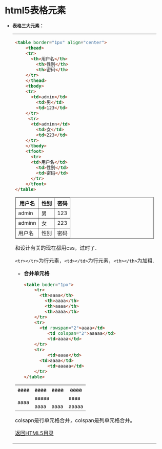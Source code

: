 # html5表格元素

* **表格三大元素：<table><tr><td>**

  ```html
  <table border="1px" align="center">
      <thead>
      <tr>
      	<th>用户名</th>
          <th>性别</th>
          <th>密码</th>
      </tr>
      </thead>
      <tbody>
      <tr>
      	<td>admin</td>
          <td>男</td>
          <td>123</td>
      </tr>
       <tr>
      	<td>adminn</td>
          <td>女</td>
          <td>223</td>
      </tr> 
      </tbody>
      <tfoot>
      	<tr>
      	<td>用户名</td>
          <td>性别</td>
          <td>密码</td>
      	</tr>
      </tfoot>
  </table>
  ```

<table border="1px" align="center">
    <thead>
    <tr>
    	<th>用户名</th>
        <th>性别</th>
        <th>密码</th>
    </tr>
    </thead>
    <tbody>
    <tr>
    	<td>admin</td>
        <td>男</td>
        <td>123</td>
    </tr>
     <tr>
    	<td>adminn</td>
        <td>女</td>
        <td>223</td>
    </tr> 
    </tbody>
    <tfoot>
    	<tr>
    	<td>用户名</td>
        <td>性别</td>
        <td>密码</td>
    	</tr>
    </tfoot>
</table>

和设计有关的现在都用css，过时了.

`<tr></tr>`为行元素，`<td></td>`为行元素，`<th></th>`为加粗.

* **合并单元格**

  

  ```html
  <table boder="1px">
      <tr>
      	<th>aaaa</th>
          <th>aaaa</th>
          <th>aaaa</th>
          <th>aaaa</th>
      </tr>
      <tr>
      	<td rowspan="2">aaaa</td>
           <td colspan="2">aaaaa</td>
           <td>aaaa</td>
      </tr>
      <tr>
           <td>aaaa</td>
  		<td>aaaa</td>
           <td>aaaaa</td>
      </tr>
  </table>
  ```

<table boder="1px">
    <tr>
    	<th>aaaa</th>
        <th>aaaa</th>
        <th>aaaa</th>
        <th>aaaa</th>
    </tr>
    <tr>
    	<td rowspan="2">aaaa</td>
         <td colspan="2">aaaaa</td>
         <td>aaaa</td>
    </tr>
    <tr>
         <td>aaaa</td>
		<td>aaaa</td>
         <td>aaaaa</td>
    </tr>
</table>

colsapn是行单元格合并，colspan是列单元格合并。

[返回HTML5目录](https://los23kgs.github.io/record/html/html.html)